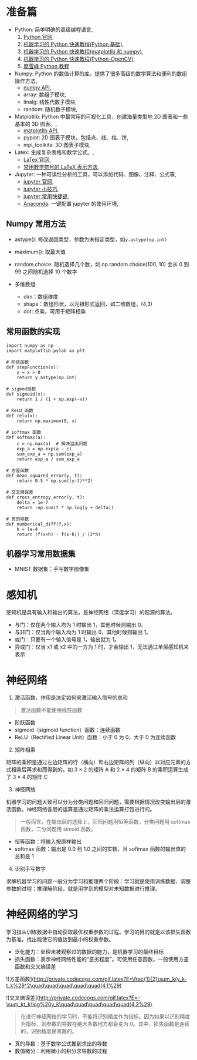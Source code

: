 # 准备篇

- Python: 简单明确的高级编程语言,
  1. [Python 官网](https://www.python.org),
  2. [机器学习的 Python 快速教程(Python 基础)](https://zhuanlan.zhihu.com/p/24162430),
  3. [机器学习的 Python 快速教程(matplotlib 和 numpy)](https://zhuanlan.zhihu.com/p/24309547),
  4. [机器学习的 Python 快速教程(Python-OpenCV)](https://zhuanlan.zhihu.com/p/24425116),
  5. [廖雪峰 Python 教程](https://www.liaoxuefeng.com/wiki/0014316089557264a6b348958f449949df42a6d3a2e542c000)
- Numpy: Python 的数值计算的库，提供了很多高级的数学算法和便利的数组操作方法。
  - [numpy API](https://docs.scipy.org/doc/numpy-dev/contents.html),
  - array: 数组子模块,
  - linalg: 线性代数子模块,
  - random: 随机数子模块,
- Matplotlib: Python 中最常用的可视化工具，创建海量类型地 2D 图表和一些基本的 3D 图表。,
  - [matplotlib API](https://matplotlib.org/api/index.html),
  - pyplot: 2D 图表子模块，包括点、线、柱、饼,
  - mpl_toolkits: 3D 图表子模块,
- Latex: 生成复杂表格和数学公式。,
  - [LaTex 官网](https://www.latex-project.org),
  - [常用数学符号的 LaTeX 表示方法](http://www.mohu.org/info/symbols/symbols.htm),
- Jupyter: 一种可读性分析的工具，可以添加代码、图像、注释、公式等,
  - [jupyter 官网](http://jupyter.org),
  - [jupyter 小技巧](http://liuchengxu.org/pelican-blog/jupyter-notebook-tips.html),
  - [jupyter 常用快捷键](https://blog.csdn.net/lawme/article/details/51034543),
  - [Anaconda](https://www.anaconda.com/download/#macos): 一键配置 jupyter 的使用环境,

## Numpy 常用方法

- astype(): 修改返回类型，参数为未指定类型，如`y.astype(np.int)`
- maximum(): 取最大值
- random.choice: 随机选择几个数，如 np.random.choice(100, 10) 会从 0 到 99 之间随机选择 10 个数字

- 多维数组
  - dim：数组维度
  - shape：数组形状，以元祖形式返回，如二维数组，(4,3)
  - dot: 点乘，可用于矩阵相乘

## 常用函数的实现

```
import numpy as np
import matplotlib.pylab as plt

# 阶跃函数
def stepFunction(x):
    y = x > 0
    return y.astype(np.int)

# sigmod函数
def sigmoid(x):
    return 1 / (1 + np.exp(-x))

# ReLU 函数
def relu(x):
    return np.maximum(0, x)

# softmax 函数
def softmax(a):
    c = np.max(a)  # 解决溢出问题
    exp_a = np.exp(a - c)
    sum_exp_a = np.sum(exp_a)
    return exp_a / sum_exp_a

# 方差函数
def mean_squared_error(y, t):
    return 0.5 * np.sum((y-t)**2)

# 交叉熵误差
def cross_entropy_error(y, t):
    delta = 1e-7
    return -np.sum(t * np.log(y + delta))

# 真的导数
def numberical_diff(f,x):
    h = le-4
    return (f(x+h) - f(x-h)) / (2*h)
```

## 机器学习常用数据集

- MNIST 数据集：手写数字图像集

# 感知机

感知机是具有输入和输出的算法，是神经网络（深度学习）的起源的算法。

- 与门：仅在两个输入均为 1 时输出 1，其他时候则输出 0。
- 与非门：仅当两个输入均为 1 时输出 0，其他时候则输出 1。
- 或门：只要有一个输入信号是 1，输出就为 1。
- 异或门：仅当 x1 或 x2 中的一方为 1 时，才会输出 1，无法通过单层感知机来表示

# 神经网络

1. 激活函数，作用是决定如何来激活输入信号的总和

> 激活函数不能使用线性函数

- 阶跃函数
- sigmoid（sigmoid function）函数：连续函数
- ReLU（Rectified Linear Unit）函数：小于 0 为 0，大于 0 为连续函数

2. 矩阵相乘

矩阵的乘积是通过左边矩阵的行（横向）和右边矩阵的列（纵向）以对应元素的方式相乘后再求和而得到的。如 3 × 2 的矩阵 A 和 2 × 4 的矩阵 B 的乘积运算生成了 3 × 4 的矩阵 C

3. 神经网络

机器学习的问题大致可以分为分类问题和回归问题，需要根据情况改变输出层的激活函数。神经网络各层的运算是通过矩阵的乘法运算打包进行的。

> 一般而言，在输出层的选择上，回归问题用恒等函数，分类问题用 softmax 函数，二分问题用 simoid 函数。

- 恒等函数：将输入按原样输出
- softmax 函数：输出是 0.0 到 1.0 之间的实数，且 softmax 函数的输出值的总和是 1

4. 识别手写数字

求解机器学习的问题一般分为学习和推理两个阶段：学习就是使用训练数据、调整参数的过程；推理解阶段，就是用学到的模型对未知数据进行推理。

# 神经网络的学习

学习指从训练数据中自动获取最优权重参数的过程。学习的目的就是以该损失函数为基准，找出能使它的值达到最小的权重参数。

- 泛化能力：处理未被观察过的数据的能力，是机器学习的最终目标
- 损失函数：表示神经网络性能的“恶劣程度”。可使用任意函数，一般使用方差函数和交叉熵误差

![方差函数](http://private.codecogs.com/gif.latex?E=\frac{1}{2}\sum_k(y_k-t_k%29^2\quad\quad\quad\quad\quad(4.1%29)

![交叉熵误差](http://private.codecogs.com/gif.latex?E=-\sum_kt_k\log%20y_k\quad\quad\quad\quad\quad(4.2%29)

> 在进行神经网络的学习时，不能将识别精度作为指标。因为如果以识别精度为指标，则参数的导数在绝大多数地方都会变为 0。其中、损失函数是连续的，识别精度是离散的。

- 真的导数：基于数学公式推到求出的导数
- 数值微分：利用微小的积分求导数的过程
